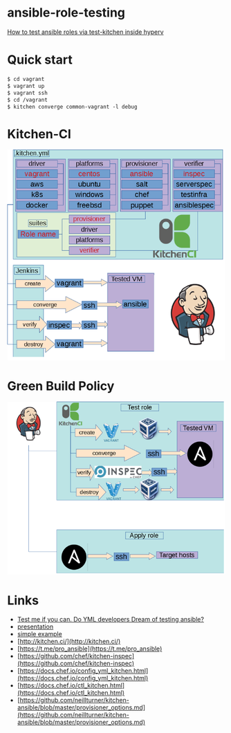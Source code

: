 # ansible-role-testing
[How to test ansible roles via test-kitchen inside hyperv](http://www.goncharov.xyz/it/test-ansible-roles-via-testkitchen-inside-hyperv.html)


# Quick start
```
$ cd vagrant
$ vagrant up
$ vagrant ssh
$ cd /vagrant
$ kitchen converge common-vagrant -l debug
```

# Kitchen-CI
![kitchen-ci schema](schemas/kitchen-ci-schema.png?raw=true "kitchen-ci schema")

# Green Build Policy
![Green build policy schema](schemas/Green-build-policy.png?raw=true "Green build policy schema")

# Links
* [Test me if you can. Do YML developers Dream of testing ansible?](http://www.goncharov.xyz/it/test-ansible-roles-via-testkitchen-inside-hyperv.html)
* [presentation](https://cloud.mail.ru/public/2Rc8/EywUuHHp2)
* [simple example](https://github.com/ultral/ansible-role-testing)
* [http://kitchen.ci/](http://kitchen.ci/)
* [https://t.me/pro_ansible](https://t.me/pro_ansible)
* [https://github.com/chef/kitchen-inspec](https://github.com/chef/kitchen-inspec)
* [https://docs.chef.io/config_yml_kitchen.html](https://docs.chef.io/config_yml_kitchen.html)
* [https://docs.chef.io/ctl_kitchen.html](https://docs.chef.io/ctl_kitchen.html)
* [https://github.com/neillturner/kitchen-ansible/blob/master/provisioner_options.md](https://github.com/neillturner/kitchen-ansible/blob/master/provisioner_options.md)
